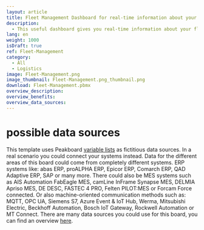 ```yaml
---
layout: article
title: Fleet Management Dashboard for real-time information about your fleet
description: 
  - This useful dashboard gives you real-time information about your fleet and makes your fleet management easier! Keep an eye on how many vehicles are available for your drivers and which ones are currently in use or in the workshop. Additionally, this Fleet Management Dashboard shows you when exactly the next appointments for the workshop or customer service are scheduled. Other important key figures such as the costs for fuel, maintenance or insurance as well as the kilometers driven are also presented in a clear manner - in comprehensible diagrams and, of course, in real time.
lang: en
weight: 1000
isDraft: true
ref: Fleet-Management
category:
  - All
  - Logistics
image: Fleet-Management.png
image_thumbnail: Fleet-Management.png_thumbnail.png
download: Fleet-Management.pbmx
overview_description:
overview_benefits:
overview_data_sources:
---
```

# possible data sources
This template uses Peakboard [variable lists](https://help.peakboard.com/scripting/en-variables.html) as fictitious data sources. In a real scenario you could connect your systems instead. Data for the different areas of this board could come from completely different systems. ERP systems like: abas ERP, proALPHA ERP, Epicor ERP, Comarch ERP, QAD Adaptive ERP, SAP or many more. There could also be MES systems such as AIS Automation FabEagle MES, camLine InFrame Synapse MES, DELMIA Apriso MES, DE DESC, FASTEC 4 PRO, Felten PILOT:MES or Forcam Force connected. Or also machine-oriented communication methods such as: MQTT, OPC UA, Siemens S7, Azure Event & IoT Hub, Werma, Mitsubishi Electric, Beckhoff Automation, Bosch IoT Gateway, Rockwell Automation or MT Connect. There are many data sources you could use for this board, you can find an overview [here](https://peakboard.com/en/interfaces/).
